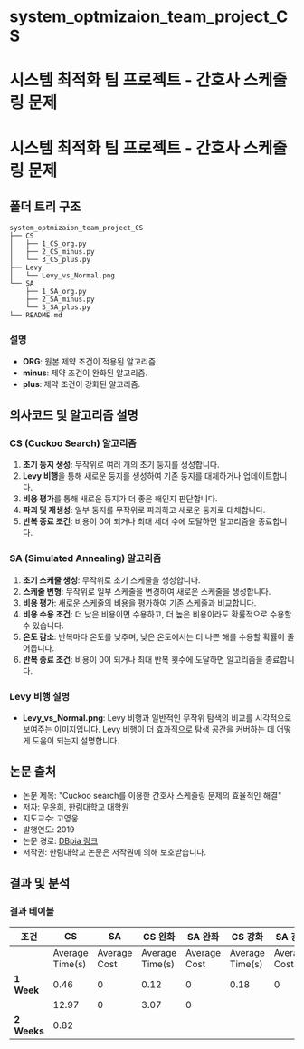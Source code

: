 # system_optmizaion_team_project_CS
# 시스템 최적화 팀 프로젝트 - 간호사 스케줄링 문제
# 시스템 최적화 팀 프로젝트 - 간호사 스케줄링 문제

## 폴더 트리 구조

```
system_optmizaion_team_project_CS
├── CS
│   ├── 1_CS_org.py
│   ├── 2_CS_minus.py
│   └── 3_CS_plus.py
├── Levy
│   └── Levy_vs_Normal.png
└── SA
    ├── 1_SA_org.py
    ├── 2_SA_minus.py
    └── 3_SA_plus.py
└── README.md
```

### 설명
- **ORG**: 원본 제약 조건이 적용된 알고리즘.
- **minus**: 제약 조건이 완화된 알고리즘.
- **plus**: 제약 조건이 강화된 알고리즘.

## 의사코드 및 알고리즘 설명

### CS (Cuckoo Search) 알고리즘
1. **초기 둥지 생성**: 무작위로 여러 개의 초기 둥지를 생성합니다.
2. **Levy 비행**을 통해 새로운 둥지를 생성하여 기존 둥지를 대체하거나 업데이트합니다.
3. **비용 평가**를 통해 새로운 둥지가 더 좋은 해인지 판단합니다.
4. **파괴 및 재생성**: 일부 둥지를 무작위로 파괴하고 새로운 둥지로 대체합니다.
5. **반복 종료 조건**: 비용이 0이 되거나 최대 세대 수에 도달하면 알고리즘을 종료합니다.

### SA (Simulated Annealing) 알고리즘
1. **초기 스케줄 생성**: 무작위로 초기 스케줄을 생성합니다.
2. **스케줄 변형**: 무작위로 일부 스케줄을 변경하여 새로운 스케줄을 생성합니다.
3. **비용 평가**: 새로운 스케줄의 비용을 평가하여 기존 스케줄과 비교합니다.
4. **비용 수용 조건**: 더 낮은 비용이면 수용하고, 더 높은 비용이라도 확률적으로 수용할 수 있습니다.
5. **온도 감소**: 반복마다 온도를 낮추며, 낮은 온도에서는 더 나쁜 해를 수용할 확률이 줄어듭니다.
6. **반복 종료 조건**: 비용이 0이 되거나 최대 반복 횟수에 도달하면 알고리즘을 종료합니다.

### Levy 비행 설명

- **Levy_vs_Normal.png**: Levy 비행과 일반적인 무작위 탐색의 비교를 시각적으로 보여주는 이미지입니다. Levy 비행이 더 효과적으로 탐색 공간을 커버하는 데 어떻게 도움이 되는지 설명합니다.

## 논문 출처

- 논문 제목: "Cuckoo search를 이용한 간호사 스케줄링 문제의 효율적인 해결"
- 저자: 우윤희, 한림대학교 대학원
- 지도교수: 고영웅
- 발행연도: 2019
- 논문 경로: [DBpia 링크](https://www.dbpia.co.kr/journal/detail?nodeId=T15115825)
- 저작권: 한림대학교 논문은 저작권에 의해 보호받습니다.

## 결과 및 분석

### 결과 테이블

| 조건          | CS              | SA              | CS 완화          | SA 완화          | CS 강화          | SA 강화          |
|---------------|-----------------|-----------------|------------------|------------------|------------------|------------------|
|               | Average Time(s) | Average Cost    | Average Time(s)  | Average Cost     | Average Time(s)  | Average Cost     |
| **1 Week**    | 0.46            | 0               | 0.12             | 0                | 0.18             | 0                |
|               | 12.97           | 0               | 3.07             | 0                |
| **2 Weeks**   | 0.82          

